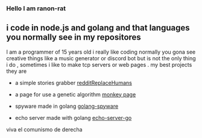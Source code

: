### Hello I am ranon-rat


## i code in  node.js and golang  and that languages you normally see in my repositores 
I am a programmer of 15 years old i really like coding 
normally you gona see creative things like a music generator or discord bot but
is not the only thing i do , sometimes i like to make tcp servers or web pages .
my best projects they are 
- a simple stories grabber [redditReplaceHumans](https://github.com/pythonBoy123/redditReplaceHumans)

- a page for use a genetic algorithm [monkey page](https://ranon-rat.github.io/geneticAlgorithm/)

- spyware made in golang  [golang-spyware](https://github.com/ranon-rat/golang-spyware)
- echo server made with golang [echo-server-go](https://github.com/ranon-rat/echo-server-go)





viva el comunismo de derecha
